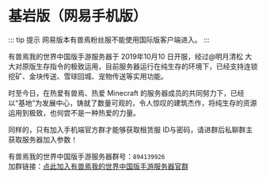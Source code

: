 # 基岩版（网易手机版）<Badge type="tip" text="非国际版" />

::: tip 提示
网易版本有兽焉粉丝服不能使用国际版客户端进入。
:::

有兽焉我的世界中国版手游服务器于 2019年10月10 日开服，经过@明月清松 大大对原版生存指令的极致运用，目前服务器运行在纯生存的环境下，已经支持连锁挖矿、金块传送、雪球回城、宠物传送等实用功能。

时至今日，在热爱有兽焉、热爱 Minecraft 的服务器成员的共同努力下，已经以“基地”为发展中心，铸就了数量可观的，令人惊叹的建筑杰作，将纯生存的资源运用到极致，也何尝不是一种热爱的力量。

同样的，只有加入手机端官方群才能够获取租赁服 ID与密码，请进群后私聊群主获取服务器加入参数！

有兽焉我的世界中国版手游服务器群号：`894139926`</br>加群链接：[点此加入有兽焉我的世界中国版手游服务器官群](https://jq.qq.com/?_wv=1027&k=T2IvVOqz)